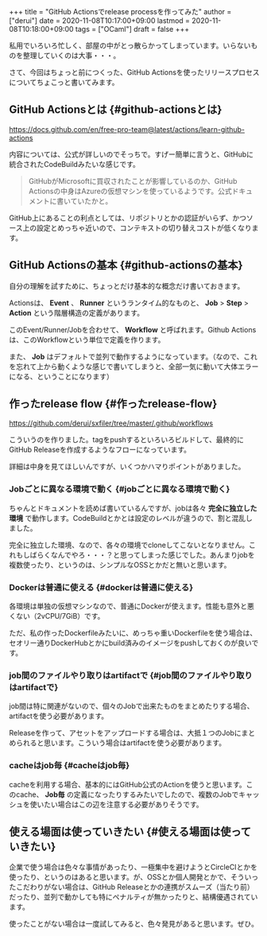 +++
title = "GitHub Actionsでrelease processを作ってみた"
author = ["derui"]
date = 2020-11-08T10:17:00+09:00
lastmod = 2020-11-08T10:18:00+09:00
tags = ["OCaml"]
draft = false
+++

私用でいろいろ忙しく、部屋の中がとっ散らかってしまっています。いらないものを整理していくのは大事・・・。

さて、今回はちょっと前につくった、GitHub Actionsを使ったリリースプロセスについてちょこっと書いてみます。

<!--more-->


## GitHub Actionsとは {#github-actionsとは}

<https://docs.github.com/en/free-pro-team@latest/actions/learn-github-actions>

内容については、公式が詳しいのでそっちで。すげー簡単に言うと、GitHubに統合されたCodeBuildみたいな感じです。

> GitHubがMicrosoftに買収されたことが影響しているのか、GitHub Actionsの中身はAzureの仮想マシンを使っているようです。公式ドキュメントに書いていたかと。

GitHub上にあることの利点としては、リポジトリとかの認証がいらず、かつソース上の設定とめっちゃ近いので、コンテキストの切り替えコストが低くなります。


## GitHub Actionsの基本 {#github-actionsの基本}

自分の理解を試すために、ちょっとだけ基本的な概念だけ書いておきます。

Actionsは、 **Event** 、 **Runner** というランタイム的なものと、 **Job** > **Step** > **Action** という階層構造の定義があります。

このEvent/Runner/Jobを合わせて、 **Workflow** と呼ばれます。Github Actionsは、このWorkflowという単位で定義を作ります。

また、 **Job** はデフォルトで並列で動作するようになっています。（なので、これを忘れて上から動くような感じで書いてしまうと、全部一気に動いて大体エラーになる、ということになります）


## 作ったrelease flow {#作ったrelease-flow}

<https://github.com/derui/sxfiler/tree/master/.github/workflows>

こういうのを作りました。tagをpushするといろいろビルドして、最終的にGitHub Releaseを作成するようなフローになっています。

詳細は中身を見てほしいんですが、いくつかハマりポイントがありました。


### Jobごとに異なる環境で動く {#jobごとに異なる環境で動く}

ちゃんとドキュメントを読めば書いているんですが、jobは各々 **完全に独立した環境** で動作します。CodeBuildとかとは設定のレベルが違うので、割と混乱しました。

完全に独立した環境、なので、各々の環境でcloneしてこないとなりません。これもしばらくなんでやろ・・・？と思ってしまった感じでした。あんまりjobを複数使ったり、というのは、シンプルなOSSとかだと無いと思います。


### Dockerは普通に使える {#dockerは普通に使える}

各環境は単独の仮想マシンなので、普通にDockerが使えます。性能も意外と悪くない（2vCPU/7GiB）です。

ただ、私の作ったDockerfileみたいに、めっちゃ重いDockerfileを使う場合は、セオリー通りDockerHubとかにbuild済みのイメージをpushしておくのが良いです。


### job間のファイルやり取りはartifactで {#job間のファイルやり取りはartifactで}

job間は特に関連がないので、個々のJobで出来たものをまとめたりする場合、artifactを使う必要があります。

Releaseを作って、アセットをアップロードする場合は、大抵１つのJobにまとめられると思います。こういう場合はartifactを使う必要があります。


### cacheはjob毎 {#cacheはjob毎}

cacheを利用する場合、基本的にはGitHub公式のActionを使うと思います。このcache、 **Job毎** の定義になったりするみたいでしたので、複数のJobでキャッシュを使いたい場合はこの辺を注意する必要がありそうです。


## 使える場面は使っていきたい {#使える場面は使っていきたい}

企業で使う場合は色々な事情があったり、一極集中を避けようとCircleCIとかを使ったり、というのはあると思います。が、OSSとか個人開発とかで、そういったこだわりがない場合は、GitHub Releaseとかの連携がスムーズ（当たり前）だったり、並列で動かしても特にペナルティが無かったりと、結構優遇されています。

使ったことがない場合は一度試してみると、色々発見があると思います。ぜひ。
